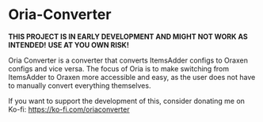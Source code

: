 # Oria-Converter
**THIS PROJECT IS IN EARLY DEVELOPMENT AND MIGHT NOT WORK AS INTENDED!**
**USE AT YOU OWN RISK!**

Oria Converter is a converter that converts ItemsAdder configs to Oraxen configs and vice versa. 
The focus of Oria is to make switching from ItemsAdder to Oraxen more accessible and easy, as the user does not have to manually convert everything themselves.


If you want to support the development of this, consider donating me on Ko-fi: https://ko-fi.com/oriaconverter
